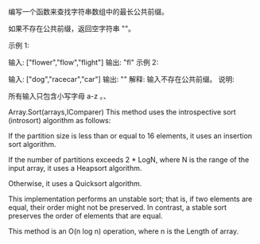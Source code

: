 编写一个函数来查找字符串数组中的最长公共前缀。

如果不存在公共前缀，返回空字符串 ""。

示例 1:

输入: ["flower","flow","flight"]
输出: "fl"
示例 2:

输入: ["dog","racecar","car"]
输出: ""
解释: 输入不存在公共前缀。
说明:

所有输入只包含小写字母 a-z 。、




Array.Sort(arrays,IComparer)
This method uses the introspective sort (introsort) algorithm as follows:

If the partition size is less than or equal to 16 elements, it uses an insertion sort algorithm.

If the number of partitions exceeds 2 * LogN, where N is the range of the input array, it uses a Heapsort algorithm.

Otherwise, it uses a Quicksort algorithm.

This implementation performs an unstable sort; that is, if two elements are equal, their order might not be preserved. In contrast, a stable sort preserves the order of elements that are equal.

This method is an O(n log n) operation, where n is the Length of array.

